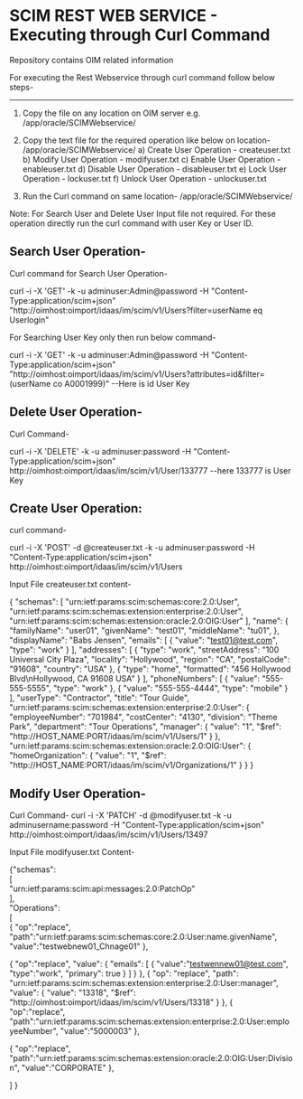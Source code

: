 # SCIM REST WEB SERVICE - Executing through Curl Command
Repository contains OIM related information

For executing the Rest Webservice through curl command follow below steps-
*********************************************************************************

1. Copy the file on any location on OIM server e.g. /app/oracle/SCIMWebservice/

2. Copy the text file for the required operation like below on location- /app/oracle/SCIMWebservice/
   a) Create User Operation - createuser.txt
   b) Modify User Operation - modifyuser.txt
   c) Enable User Operation - enableuser.txt
   d) Disable User Operation - disableuser.txt
   e) Lock User Operation - lockuser.txt
   f) Unlock User Operation - unlockuser.txt

3. Run the Curl command on same location- /app/oracle/SCIMWebservice/
  
Note: For Search User and Delete User Input file not required. For these operation directly run the curl command with user Key or User ID.

Search User Operation- 
--------------------------------------------------------------------------------------------------------------------------
Curl command for Search User Operation-

curl -i -X 'GET' -k -u adminuser:Admin@password -H "Content-Type:application/scim+json" "http://oimhost:oimport/idaas/im/scim/v1/Users?filter=userName eq Userlogin"

For Searching User Key only then run below command-

curl -i -X 'GET' -k -u adminuser:Admin@password -H "Content-Type:application/scim+json"  "http://oimhost:oimport/idaas/im/scim/v1/Users?attributes=id&filter=(userName co A0001999)"    --Here is id User Key

Delete User Operation-
--------------------------------------------------------------------------------------------------------------------------
Curl Command-

curl -i -X 'DELETE' -k -u adminuser:password -H "Content-Type:application/scim+json" http://oimhost:oimport/idaas/im/scim/v1/User/133777       --here 133777 is User Key

Create User Operation:
--------------------------------------------------------------------------------------------------------------------------
curl command-

curl -i -X 'POST' -d @createuser.txt -k -u adminuser:password -H "Content-Type:application/scim+json" http://oimhost:oimport/idaas/im/scim/v1/Users

Input File createuser.txt content-

{
  "schemas":
  [
    "urn:ietf:params:scim:schemas:core:2.0:User",
    "urn:ietf:params:scim:schemas:extension:enterprise:2.0:User",
    "urn:ietf:params:scim:schemas:extension:oracle:2.0:OIG:User"
  ],
  "name": {
    "familyName": "user01",
    "givenName": "test01",
    "middleName": "tu01",
  },
  "displayName": "Babs Jensen",
  "emails":
  [
    {
      "value": "test01@test.com",
      "type": "work"
    }
  ],
  "addresses": [
    {
      "type": "work",
      "streetAddress": "100 Universal City Plaza",
      "locality": "Hollywood",
      "region": "CA",
      "postalCode": "91608",
      "country": "USA"
    },
    {
      "type": "home",
      "formatted": "456 Hollywood Blvd\nHollywood, CA 91608 USA"
    }
  ],
  "phoneNumbers": [
    {
      "value": "555-555-5555",
      "type": "work"
    },
    {
      "value": "555-555-4444",
      "type": "mobile"
    }
  ],
  "userType": "Contractor",
  "title": "Tour Guide",
  "urn:ietf:params:scim:schemas:extension:enterprise:2.0:User":
  {
    "employeeNumber": "701984",
    "costCenter": "4130",
    "division": "Theme Park",
    "department": "Tour Operations",
    "manager":
    {
      "value": "1",
      "$ref": "http://HOST_NAME:PORT/idaas/im/scim/v1/Users/1"
    }
  },
  "urn:ietf:params:scim:schemas:extension:oracle:2.0:OIG:User":
  {
    "homeOrganization":
    {
      "value": "1",
      "$ref": "http://HOST_NAME:PORT/idaas/im/scim/v1/Organizations/1"
    }
  }
}

Modify User Operation-
--------------------------------------------------------------------------------------------------------------------------
Curl Command-
curl -i -X 'PATCH' -d @modifyuser.txt -k -u adminusername:password -H "Content-Type:application/scim+json" http://oimhost:oimport/idaas/im/scim/v1/Users/13497

Input File modifyuser.txt Content-

{"schemas":   
  [     
    "urn:ietf:params:scim:api:messages:2.0:PatchOp"   
  ],   
  "Operations":   
  [     
    { 
      "op":"replace",
      "path":"urn:ietf:params:scim:schemas:core:2.0:User:name.givenName",
      "value":"testwebnew01_Chnage01"
    },

 {
       "op":"replace",
       "value":
       {
         "emails":
         [
           {
             "value":"testwennew01@test.com",
             "type":"work",
             "primary": true
           }
         ]
      }
     },
  {
       "op": "replace",
    "path": "urn:ietf:params:scim:schemas:extension:enterprise:2.0:User:manager",
       "value":
       {
   "value": "13318",
         "$ref": "http://oimhost:oimport/idaas/im/scim/v1/Users/13318"
       } 
     },
 {         
      "op":"replace",
      "path":"urn:ietf:params:scim:schemas:extension:enterprise:2.0:User:employeeNumber",
      "value":"5000003"
    },
 
 { 
      "op":"replace",      
      "path":"urn:ietf:params:scim:schemas:extension:oracle:2.0:OIG:User:Division",
      "value":"CORPORATE"
    },

  ]
}
